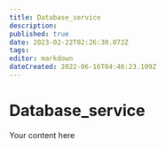 ```yaml
---
title: Database_service
description: 
published: true
date: 2023-02-22T02:26:30.072Z
tags: 
editor: markdown
dateCreated: 2022-06-16T04:46:23.109Z
---
```


# Database_service
Your content here